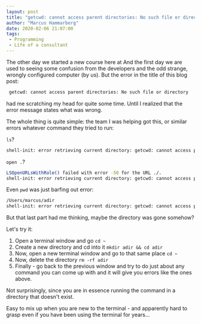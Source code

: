 ```yaml
---
layout: post
title: "getcwd: cannot access parent directories: No such file or directory"
author: "Marcus Hammarberg"
date: 2020-02-06 21:07:00
tags:
 - Programming
 - Life of a consultant
---
```


The other day we started a new course here at [</salt>](http://salt.study) And the first day we are used to seeing some confusion from the developers and the odd strange, wrongly configured computer (by us). But the error in the title of this blog post:

```bash
 getcwd: cannot access parent directories: No such file or directory
```

had me scratching my head for quite some time. Until I realized that the error message states what was wrong.

<!-- excerpt-end -->

The whole thing is quite simple: the team I was helping got this, or similar errors whatever command they tried to run:

`ls`?

```bash
shell-init: error retrieving current directory: getcwd: cannot access parent directories: No such file or directory
```

`open .`?

```bash
LSOpenURLsWithRole() failed with error -50 for the URL ./.
shell-init: error retrieving current directory: getcwd: cannot access parent directories: No such file or directory
```

Even `pwd` was just barfing out error:

```bash
/Users/marcus/adir
shell-init: error retrieving current directory: getcwd: cannot access parent directories: No such file or directory
```

But that last part had me thinking, maybe the directory was gone somehow?

Let's try it:

1. Open a terminal window and go `cd ~`
2. Create a new directory and cd into it `mkdir adir && cd adir`
3. Now, open a new terminal window and go to that same place `cd ~`
4. Now, delete the directory `rm -rf adir`
5. Finally - go back to the previous window and try to do just about any command you can come up with and it will give you errors like the ones above.

Not surprisingly, since you are in essence running the command in a directory that doesn't exist.

Easy to mix up when you are new to the terminal - and apparently hard to grasp even if you have been using the terminal for years...